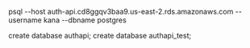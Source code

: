 psql --host auth-api.cd8ggqv3baa9.us-east-2.rds.amazonaws.com --username kana --dbname postgres

create database authapi; create database authapi_test;